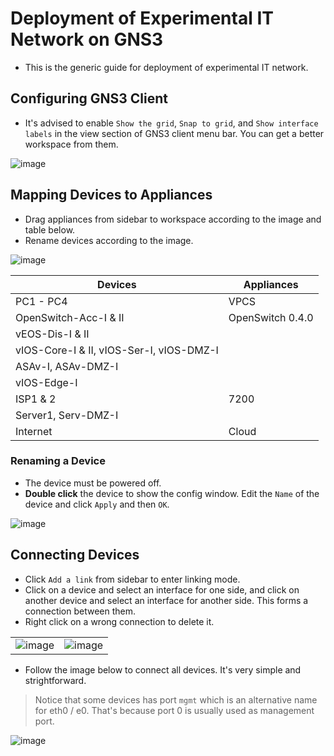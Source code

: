 # Deployment of Experimental IT Network on GNS3

- This is the generic guide for deployment of experimental IT network.

## Configuring GNS3 Client

- It's advised to enable `Show the grid`, `Snap to grid`, and `Show interface labels` in the view section of GNS3 client menu bar. You can get a better workspace from them.

![image](https://user-images.githubusercontent.com/69375071/210214869-4f799ce6-8802-4d91-9067-09c19aedb078.png)

## Mapping Devices to Appliances

- Drag appliances from sidebar to workspace according to the image and table below.
- Rename devices according to the image.

![image](https://user-images.githubusercontent.com/69375071/210197317-12a7553f-9dea-4a2c-9336-2f2b721b06b8.png)

| Devices | Appliances |
| --- | --- |
| PC1 - PC4 | VPCS |
| OpenSwitch-Acc-I & II | OpenSwitch 0.4.0 |
| vEOS-Dis-I & II | |
| vIOS-Core-I & II, vIOS-Ser-I, vIOS-DMZ-I | |
| ASAv-I, ASAv-DMZ-I | |
| vIOS-Edge-I | |
| ISP1 & 2 | 7200 |
| Server1, Serv-DMZ-I | |
| Internet | Cloud |

### Renaming a Device

- The device must be powered off.
- **Double click** the device to show the config window. Edit the `Name` of the device and click `Apply` and then `OK`.

![image](https://user-images.githubusercontent.com/69375071/210214902-badc6a04-8f04-4a85-9171-e024460722d2.png)

## Connecting Devices

- Click `Add a link` from sidebar to enter linking mode.
- Click on a device and select an interface for one side, and click on another device and select an interface for another side. This forms a connection between them.
- Right click on a wrong connection to delete it.

|||
|-|-|
|![image](https://user-images.githubusercontent.com/69375071/210214930-29754228-799d-4b3f-82c0-2c9ed049e078.png)|![image](https://user-images.githubusercontent.com/69375071/210214939-7ba60df6-5270-4294-9799-7b48161fa01b.png)|

- Follow the image below to connect all devices. It's very simple and strightforward.
> Notice that some devices has port `mgmt` which is an alternative name for eth0 / e0. That's because port 0 is usually used as management port.

![image](https://user-images.githubusercontent.com/69375071/210197317-12a7553f-9dea-4a2c-9336-2f2b721b06b8.png)
